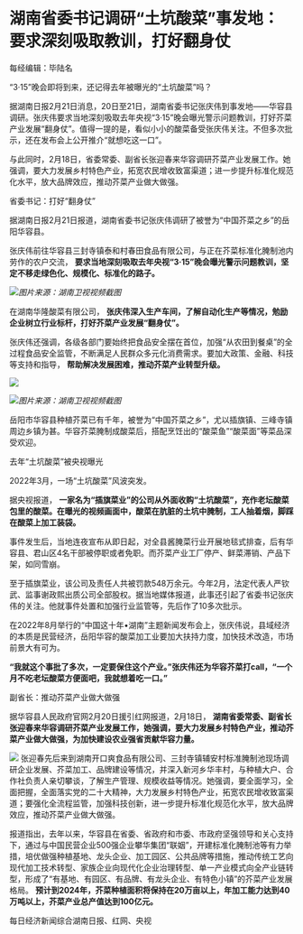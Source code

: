# 湖南省委书记调研“土坑酸菜”事发地：要求深刻吸取教训，打好翻身仗

每经编辑：毕陆名

“3·15”晚会即将到来，还记得去年被曝光的“土坑酸菜”吗？

据湖南日报2月21日消息，20日至21日，湖南省委书记张庆伟到事发地——华容县调研。张庆伟要求当地深刻吸取去年央视“3·15”晚会曝光警示问题教训，打好芥菜产业发展“翻身仗”。值得一提的是，看似小小的酸菜备受张庆伟关注。不但多次批示，还在发布会上公开推介“就想吃这一口”。

与此同时，2月18日，省委常委、副省长张迎春来华容调研芥菜产业发展工作。她强调，要大力发展乡村特色产业，拓宽农民增收致富渠道；进一步提升标准化规范化水平，放大品牌效应，推动芥菜产业做大做强。

省委书记：打好“翻身仗”

据湖南日报2月21日报道，湖南省委书记张庆伟调研了被誉为“中国芥菜之乡”的岳阳华容县。

张庆伟前往华容县三封寺镇泰和村春田食品有限公司，与正在芥菜标准化腌制池内劳作的农户交流，
**要求当地深刻吸取去年央视“3·15”晚会曝光警示问题教训，坚定不移走绿色化、规模化、标准化的路子。**

![](https://inews.gtimg.com/newsapp_bt/0/15681821367/1000)_图片来源：湖南卫视视频截图_

在湖南华隆酸菜有限公司， **张庆伟深入生产车间，了解自动化生产等情况，勉励企业树立行业标杆，打好芥菜产业发展“翻身仗”。**

张庆伟还强调，各级各部门要始终把食品安全摆在首位，加强“从农田到餐桌”的全过程食品安全监管，不断满足人民群众多元化消费需求。要加大政策、金融、科技等支持和指导，
**帮助解决发展困难，推动芥菜产业转型升级。**

![](https://inews.gtimg.com/newsapp_bt/0/15681821381/1000)

![](https://inews.gtimg.com/newsapp_bt/0/15681821402/1000)_图片来源：湖南卫视视频截图_

岳阳市华容县种植芥菜已有千年，被誉为“中国芥菜之乡”，尤以插旗镇、三峰寺镇周边乡镇为甚。华容芥菜腌制成酸菜后，搭配烹饪出的“酸菜鱼”“酸菜面”等菜品深受欢迎。

去年“土坑酸菜”被央视曝光

2022年3月，一场“土坑酸菜”风波突发。

据央视报道，
**一家名为“插旗菜业”的公司从外面收购“土坑酸菜”，充作老坛酸菜包里的酸菜。在曝光的视频画面中，酸菜在肮脏的土坑中腌制，工人抽着烟，脚踩在酸菜上加工装袋。**

事件发生后，当地连夜宣布从即日起，对全县酱腌菜行业开展地毯式排查，后有华容县、君山区4名干部被停职或者免职。而芥菜产业工厂停产、鲜菜滞销、产品下架，如同雪崩。

至于插旗菜业，该公司及责任人共被罚款548万余元。今年2月，法定代表人严钦武、监事谢政熙出质公司全部股权。据当地媒体报道，此事还引起了省委书记张庆伟的关注。他就事件处置和加强行业监管等，先后作了10多次批示。

在2022年8月举行的“中国这十年•湖南”主题新闻发布会上，张庆伟说，县域经济的本质是民营经济，岳阳华容的酸菜加工业要加大扶持力度，加快技术改造，市场前景大有可为。

**“我就这个事批了多次，一定要保住这个产业。”张庆伟还为华容芥菜打call，“一个月不吃老坛酸菜方便面吧，我就想着吃一口。”**

副省长：推动芥菜产业做大做强

据华容县人民政府官网2月20日援引红网报道，2月18日，
**湖南省委常委、副省长张迎春来华容调研芥菜产业发展工作，她强调，要大力发展乡村特色产业，推动芥菜产业做大做强，为加快建设农业强省贡献华容力量。**

![](https://inews.gtimg.com/newsapp_bt/0/15681821438/1000)
张迎春先后来到湖南开口爽食品有限公司、三封寺镇辅安村标准腌制池现场调研企业发展、芥菜加工、品牌建设等情况，并深入新河乡华丰村，与种植大户、合作社负责人亲切攀谈，了解生产管理、规模收益等情况。她强调，要全面学习，全面把握，全面落实党的二十大精神，大力发展乡村特色产业，拓宽农民增收致富渠道；要强化全流程监管，加强科技创新，进一步提升标准化规范化水平，放大品牌效应，推动芥菜产业做大做强。

报道指出，去年以来，华容县在省委、省政府和市委、市政府坚强领导和关心支持下，通过与中国民营企业500强企业攀华集团“联姻”，开建标准化腌制池等有力举措，培优做强种植基地、龙头企业、加工园区、公共品牌等措施，推动传统工艺向现代加工技术转型、家族企业向现代化企业治理转型、单一产业模式向全产业链转型，形成了“有基地、有园区、有品牌、有龙头企业、有特色小镇”的芥菜产业发展格局。
**预计到2024年，芥菜种植面积将保持在20万亩以上，年加工能力达到40万吨以上，芥菜产业总产值达到100亿元。**

每日经济新闻综合湖南日报、红网、央视

